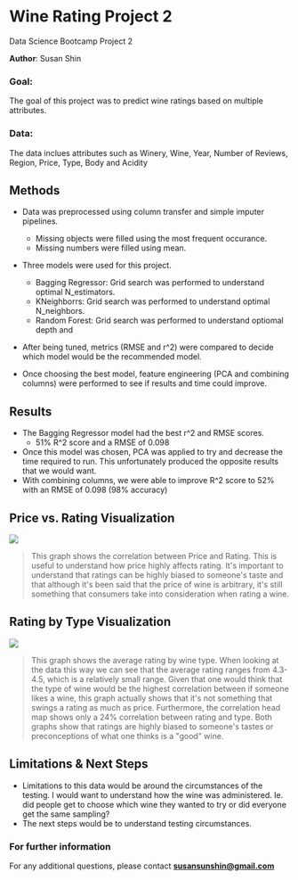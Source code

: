 # Wine Rating Project 2
Data Science Bootcamp Project 2

**Author**: Susan Shin

### Goal:
The goal of this project was to predict wine ratings based on multiple attributes.


### Data:
The data inclues attributes such as Winery, Wine, Year, Number of Reviews, Region, Price, Type, Body and Acidity


## Methods
- Data was preprocessed using column transfer and simple imputer pipelines.
  - Missing objects were filled using the most frequent occurance.
  - Missing numbers were filled using mean.
  
- Three models were used for this project.
  - Bagging Regressor: Grid search was performed to understand optimal N_estimators.
  - KNeighborrs: Grid search was performed to understand optimal N_neighbors.
  - Random Forest: Grid search was performed to understand optiomal depth and 
- After being tuned, metrics (RMSE and r^2) were compared to decide which model would be the recommended model.
- Once choosing the best model, feature engineering (PCA and combining columns) were performed to see if results and time could improve.

## Results
- The Bagging Regressor model had the best r^2 and RMSE scores.
  - 51% R^2 score and a RMSE of 0.098
- Once this model was chosen, PCA was applied to try and decrease the time required to run. This unfortunately produced the opposite results that we would want.
- With combining columns, we were able to improve R^2 score to 52% with an RMSE of 0.098 (98% accuracy)

## Price vs. Rating Visualization
![](https://github.com/susansunshin/Wine-Rating-Project-2/blob/main/Screen%20Shot%202022-11-29%20at%202.22.36%20PM.png)
> This graph shows the correlation between Price and Rating.
> This is useful to understand how price highly affects rating. It's important to understand that ratings can be highly biased to someone's taste and that although it's been said that the price of wine is arbitrary, it's still something that consumers take into consideration when rating a wine.

## Rating by Type Visualization
![](https://github.com/susansunshin/Wine-Rating-Project-2/blob/main/Screen%20Shot%202022-11-29%20at%202.24.40%20PM.png)

> This graph shows the average rating by wine type.
> When looking at the data this way we can see that the average rating ranges from 4.3-4.5, which is a relatively small range. 
> Given that one would think that the type of wine would be the highest correlation between if someone likes a wine, this graph actually shows that it's not something that swings a rating as much as price.
> Furthermore, the correlation head map shows only a 24% correlation between rating and type.
> Both graphs show that ratings are highly biased to someone's tastes or preconceptions of what one thinks is a "good" wine.

## Limitations & Next Steps
- Limitations to this data would be around the circumstances of the testing. I would want to understand how the wine was administered. Ie. did people get to choose which wine they wanted to try or did everyone get the same sampling?
- The next steps would be to understand testing circumstances.

### For further information

For any additional questions, please contact **susansunshin@gmail.com**
